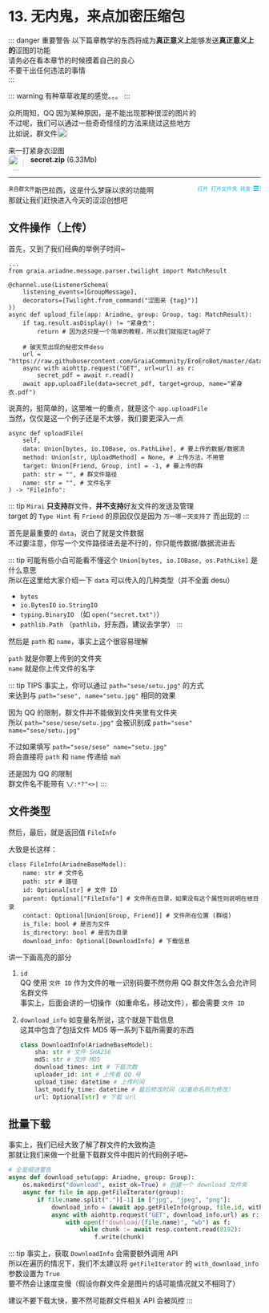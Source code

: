 # 13. 无内鬼，来点加密压缩包

::: danger 重要警告
以下篇章教学的东西将成为**真正意义上**能够发送**真正意义上的**涩图的功能  
请务必在看本章节的时候摸着自己的良心  
不要干出任何违法的事情  
:::

::: warning
有种草草收尾的感觉。。。
:::

众所周知，QQ 因为某种原因，是不能出现那种很涩的图片的  
不过呢，我们可以通过一些奇奇怪怪的方法来绕过这些地方  
比如说，群文件<img src="/images/tutorials/8_wangwang.webp" height=20 style="vertical-align:text-bottom">

<ChatPanel title="GraiaCommunity">
  <ChatMessage name="GraiaX" onright>来一打紧身衣涩图</ChatMessage>
  <ChatMessage name="EroEroBot" :avatar="$withBase('/avatar/ero.webp')">
    <div style="width: 200px">
      <img src="/images/tutorials/13_compressed_file.svg" class="no-zoom" style="
        width: 30px;
        border-radius:10px;
        border: solid 10px var(--c-details-bg);
        background-color: var(--c-details-bg);
        vertical-align:top;
        margin-right: 10px"/>
      <strong>secret.zip</strong> (6.33Mb)
    </div>
    <hr style="border-top: 2px solid var(--c-details-bg); color: var(--c-details-bg)"/>
    <div style="float:left; font-size: 0.75em">来自群文件</div>
    <div style="float:right; font-size: 0.75em; color: #12B7F5">
      <a onclick="window.open('https:\/\/www.bilibili.com/video/BV1GJ411x7h7', '_blank')" target="_blank" style="color: #12B7F5">打开</a>&nbsp;
      <a onclick="window.open('https:\/\/www.bilibili.com/video/BV1GJ411x7h7', '_blank')" target="_blank" style="color: #12B7F5">打开文件夹</a>&nbsp;
      <a onclick="window.open('http:\/\/connect.qq.com/widget/shareqq/index.html?url=https:\/\/www.bilibili.com/video/BV1GJ411x7h7&sharesource=qzone&title=你被骗了&pics=https:\/\/i1.hdslb.com/bfs/archive/5242750857121e05146d5d5b13a47a2a6dd36e98.jpg&summary=NeverGonnaGiveYouUp&desc=NeverGonnaGiveYouUp', '_blank')" target="_blank" style="color: #12B7F5">转发</a>&nbsp;
      <div style="width:10px; height:2px;border-top:6px double;border-bottom:2px solid;display: inline-block;" onclick="window.open('https:\/\/www.bilibili.com/video/BV1GJ411x7h7', '_blank')"></div>
    <div style="width:1px; height:2px;border-top:6px double;border-bottom:2px solid;display: inline-block;"></div></div>
  </ChatMessage>
</ChatPanel>

斯巴拉西，这是什么梦寐以求的功能啊  
那就让我们赶快进入今天的涩涩创想吧

## 文件操作（上传）

首先，又到了我们经典的举例子时间~

``` python{15}
...
from graia.ariadne.message.parser.twilight import MatchResult

@channel.use(ListenerSchema(
    listening_events=[GroupMessage],
    decorators=[Twilight.from_command("涩图来 {tag}")]
))
async def upload_file(app: Ariadne, group: Group, tag: MatchResult):
    if tag.result.asDisplay() != "紧身衣":
        return # 因为这只是一个简单的教程，所以我们就指定tag好了

    # 破天荒出现的秘密文件desu
    url = "https://raw.githubusercontent.com/GraiaCommunity/EroEroBot/master/data/secret.pdf"
    async with aiohttp.request("GET", url=url) as r:
        secret_pdf = await r.read()
    await app.uploadFile(data=secret_pdf, target=group, name="紧身衣.pdf")
```

说真的，挺简单的，这里唯一的重点，就是这个 `app.uploadFile`  
当然，仅仅是这一个例子还是不太够，我们要更深入一点

``` python{3,6-7}
async def uploadFile(
    self,
    data: Union[bytes, io.IOBase, os.PathLike], # 要上传的数据/数据流
    method: Union[str, UploadMethod] = None, # 上传方法，不用管
    target: Union[Friend, Group, int] = -1, # 要上传的群
    path: str = "", # 群文件路径
    name: str = "", # 文件名字
) -> "FileInfo":
```

::: tip
`Mirai` **只支持**群文件，**并不支持**好友文件的发送及管理<br/>
target 的 `Type Hint` 有 `Friend` 的原因仅仅是因为 `万一哪一天支持了` 而出现的
:::

首先是最重要的 `data`，说白了就是文件数据  
不过要注意，你写一个文件路径进去是不行的，你只能传数据/数据流进去

::: tip
可能有些小白可能看不懂这个 `Union[bytes, io.IOBase, os.PathLike]` 是什么意思  
所以在这里给大家介绍一下 `data` 可以传入的几种类型（并不全面 desu）

- `bytes`
- `io.BytesIO` `io.StringIO`
- `typing.BinaryIO` （如 `open("secret.txt")`）
- `pathlib.Path` （`pathlib`，好东西，建议去学学）
:::

然后是 `path` 和 `name`，事实上这个很容易理解

`path` 就是你要上传到的文件夹  
`name` 就是你上传文件的名字

::: tip TIPS
事实上，你可以通过 `path="sese/setu.jpg"` 的方式  
来达到与 `path="sese", name="setu.jpg"` 相同的效果

因为 QQ 的限制，群文件并不能做到文件夹里有文件夹  
所以 `path="sese/sese/setu.jpg"` 会被识别成 `path="sese" name="sese/setu.jpg"`

不过如果填写 `path="sese/sese" name="setu.jpg"`  
将会直接将 `path` 和 `name` 传递给 `mah`

还是因为 QQ 的限制  
群文件名不能带有 `\/:*?"<>|`
:::

## 文件类型

然后，最后，就是返回值 `FileInfo`  

大致是长这样：

``` python{3,8}
class FileInfo(AriadneBaseModel):
    name: str # 文件名
    path: str # 路径
    id: Optional[str] # 文件 ID
    parent: Optional["FileInfo"] # 文件所在目录，如果没有这个属性则说明在根目录
    contact: Optional[Union[Group, Friend]] # 文件所在位置 (群组)
    is_file: bool # 是否为文件
    is_directory: bool # 是否为目录
    download_info: Optional[DownloadInfo] # 下载信息
```

讲一下画高亮的部分

1. `id`  
    QQ 使用 `文件 ID` 作为文件的唯一识别码<Curtain>要不然你用 QQ 群文件怎么会允许同名群文件</Curtain><br/>
    事实上，后面会讲的一切操作（如重命名，移动文件），都会需要 `文件 ID`

2. `download_info`
    如变量名所说，这个就是下载信息  
    这其中包含了包括文件 MD5 等一系列下载所需要的东西

    ``` python
    class DownloadInfo(AriadneBaseModel):
        sha: str # 文件 SHA256
        md5: str # 文件 MD5
        download_times: int # 下载次数
        uploader_id: int # 上传者 QQ 号
        upload_time: datetime # 上传时间
        last_modify_time: datetime # 最后修改时间（如重命名则为修改）
        url: Optional[str] # 下载 url
    ```

## 批量下载

事实上，我们已经大致了解了群文件的大致构造  
那就让我们来做一个批量下载群文件中图片的代码例子吧~

``` python
# 全是缩进警告
async def download_setu(app: Ariadne, group: Group):
    os.makedirs("download", exist_ok=True) # 创建一个 download 文件夹
    async for file in app.getFileIterator(group):
        if file.name.split(".")[-1] in ["jpg", "jpeg", "png"]:
            download_info = (await app.getFileInfo(group, file.id, with_download_info=True)).download_info
            async with aiohttp.request("GET", download_info.url) as r:
                with open(f"download/{file.name}", "wb") as f:
                    while chunk := await resp.content.read(8192):
                        f.write(chunk)
```

::: tip
事实上，获取 `DownloadInfo` 会需要额外调用 API  
所以在遍历的情况下，我们不太建议将 `getFileIterator` 的 `with_download_info` 参数设置为 `True`  
要不然会让速度变慢（假设你群文件全是图片的话可能情况就又不相同了）

建议不要下载太快，要不然可能群文件相关 API 会被风控
:::
